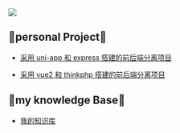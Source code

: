 <img src="https://github-readme-stats.vercel.app/api?username=lll618xxx&show_icons=true&include_all_commits=true">

## 👋personal Project👋

- [采用 uni-app 和 express 搭建的前后端分离项目](https://github.com/lll618xxx/quick-customer)

- [采用 vue2 和 thinkphp 搭建的前后端分离项目](https://github.com/lll618xxx/University-Students-Forum)

## 👀my knowledge Base👀

- [我的知识库](https://github.com/lll618xxx/Front-end-go-on)
